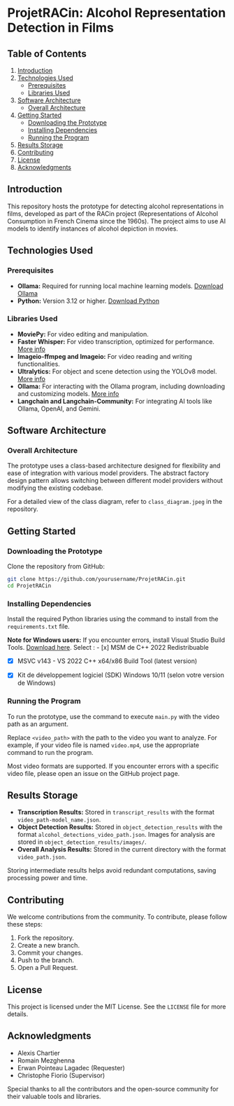 # ProjetRACin: Alcohol Representation Detection in Films

## Table of Contents

1. [Introduction](#introduction)
2. [Technologies Used](#technologies-used)
    - [Prerequisites](#prerequisites)
    - [Libraries Used](#libraries-used)
3. [Software Architecture](#software-architecture)
    - [Overall Architecture](#overall-architecture)
4. [Getting Started](#getting-started)
    - [Downloading the Prototype](#downloading-the-prototype)
    - [Installing Dependencies](#installing-dependencies)
    - [Running the Program](#running-the-program)
5. [Results Storage](#results-storage)
6. [Contributing](#contributing)
7. [License](#license)
8. [Acknowledgments](#acknowledgments)

## Introduction

This repository hosts the prototype for detecting alcohol representations in films, developed as part of the RACin project (Representations of Alcohol Consumption in French Cinema since the 1960s). The project aims to use AI models to identify instances of alcohol depiction in movies.

## Technologies Used

### Prerequisites

- **Ollama:** Required for running local machine learning models. [Download Ollama](https://ollama.com)
- **Python:** Version 3.12 or higher. [Download Python](https://python.org)

### Libraries Used

- **MoviePy:** For video editing and manipulation.
- **Faster Whisper:** For video transcription, optimized for performance. [More info](https://github.com/SYSTRAN/faster-whisper)
- **Imageio-ffmpeg and Imageio:** For video reading and writing functionalities.
- **Ultralytics:** For object and scene detection using the YOLOv8 model. [More info](https://docs.ultralytics.com/models/yolov8)
- **Ollama:** For interacting with the Ollama program, including downloading and customizing models. [More info](https://github.com/ollama/ollama-python)
- **Langchain and Langchain-Community:** For integrating AI tools like Ollama, OpenAI, and Gemini.

## Software Architecture

### Overall Architecture

The prototype uses a class-based architecture designed for flexibility and ease of integration with various model providers. The abstract factory design pattern allows switching between different model providers without modifying the existing codebase.

For a detailed view of the class diagram, refer to `class_diagram.jpeg` in the repository.

## Getting Started

### Downloading the Prototype

Clone the repository from GitHub:

```bash
git clone https://github.com/yourusername/ProjetRACin.git
cd ProjetRACin
```

### Installing Dependencies

Install the required Python libraries using the command to install from the `requirements.txt` file.

**Note for Windows users:** If you encounter errors, install Visual Studio Build Tools. [Download here](https://visualstudio.microsoft.com/visual-cpp-build-tools/).
    Select : - [x] MSM de C++ 2022 Redistribuable
- [x] MSVC v143 - VS 2022 C++ x64/x86 Build Tool (latest version)
- [x] Kit de développement logiciel (SDK) Windows 10/11 (selon votre version de Windows)

 

### Running the Program

To run the prototype, use the command to execute `main.py` with the video path as an argument.

Replace `<video_path>` with the path to the video you want to analyze. For example, if your video file is named `video.mp4`, use the appropriate command to run the program.

Most video formats are supported. If you encounter errors with a specific video file, please open an issue on the GitHub project page.

## Results Storage

- **Transcription Results:** Stored in `transcript_results` with the format `video_path-model_name.json`.
- **Object Detection Results:** Stored in `object_detection_results` with the format `alcohol_detections_video_path.json`. Images for analysis are stored in `object_detection_results/images/`.
- **Overall Analysis Results:** Stored in the current directory with the format `video_path.json`.

Storing intermediate results helps avoid redundant computations, saving processing power and time.

## Contributing

We welcome contributions from the community. To contribute, please follow these steps:

1. Fork the repository.
2. Create a new branch.
3. Commit your changes.
4. Push to the branch.
5. Open a Pull Request.

## License

This project is licensed under the MIT License. See the `LICENSE` file for more details.

## Acknowledgments

- Alexis Chartier
- Romain Mezghenna
- Erwan Pointeau Lagadec (Requester)
- Christophe Fiorio (Supervisor)

Special thanks to all the contributors and the open-source community for their valuable tools and libraries.